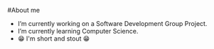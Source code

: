 #About me

- I’m currently working on a Software Development Group Project.
- I’m currently learning Computer Science.
- 😁 I'm short and stout 😁

